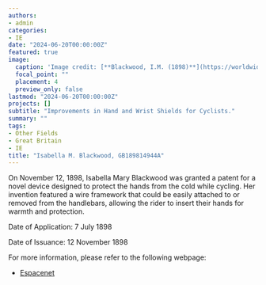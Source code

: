 ```yaml
---
authors:
- admin
categories:
- IE
date: "2024-06-20T00:00:00Z"
featured: true
image:
  caption: 'Image credit: [**Blackwood, I.M. (1898)**](https://worldwide.espacenet.com/patent/search/family/032140692/publication/GB189814944A?q=pn%3DGB189814944A)'
  focal_point: ""
  placement: 4
  preview_only: false
lastmod: "2024-06-20T00:00:00Z"
projects: []
subtitle: "Improvements in Hand and Wrist Shields for Cyclists."
summary: ""
tags:
- Other Fields
- Great Britain
- IE
title: "Isabella M. Blackwood, GB189814944A"
---
```

On November 12, 1898, Isabella Mary Blackwood was granted a patent for a novel device designed to protect the hands from the cold while cycling. Her invention featured a wire framework that could be easily attached to or removed from the handlebars, allowing the rider to insert their hands for warmth and protection.

Date of Application: 7 July 1898

Date of Issuance: 12 November 1898

For more information, please refer to the following webpage: 

- [Espacenet](https://worldwide.espacenet.com/patent/search/family/032140692/publication/GB189814944A?q=pn%3DGB189814944A)